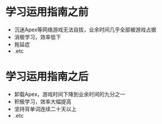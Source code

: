# 学习运用指南之前
- 沉迷Apex等网络游戏无法自拔，业余时间几乎全部被游戏占据
- 消极学习，效率低下
- 拖延症
- .etc

# 学习运用指南之后
- 卸载Apex，游戏时间下降到业余时间的九分之一
- 积极学习，效率大幅提高
- 坚持背单词连续二十天以上
- .etc
